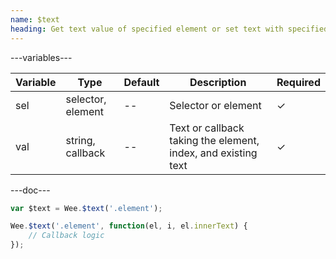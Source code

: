 ```yaml
---
name: $text
heading: Get text value of specified element or set text with specified value
---
```


---variables---

| Variable | Type              | Default | Description                                                   | Required |
| -------- | ----------------- | ------- | ------------------------------------------------------------- | -------- |
| sel      | selector, element | --      | Selector or element                                           | &#10003; |
| val      | string, callback  | --      | Text or callback taking the element, index, and existing text | &#10003; |

---doc---

```javascript
var $text = Wee.$text('.element');
```

```javascript
Wee.$text('.element', function(el, i, el.innerText) {
    // Callback logic
});
```